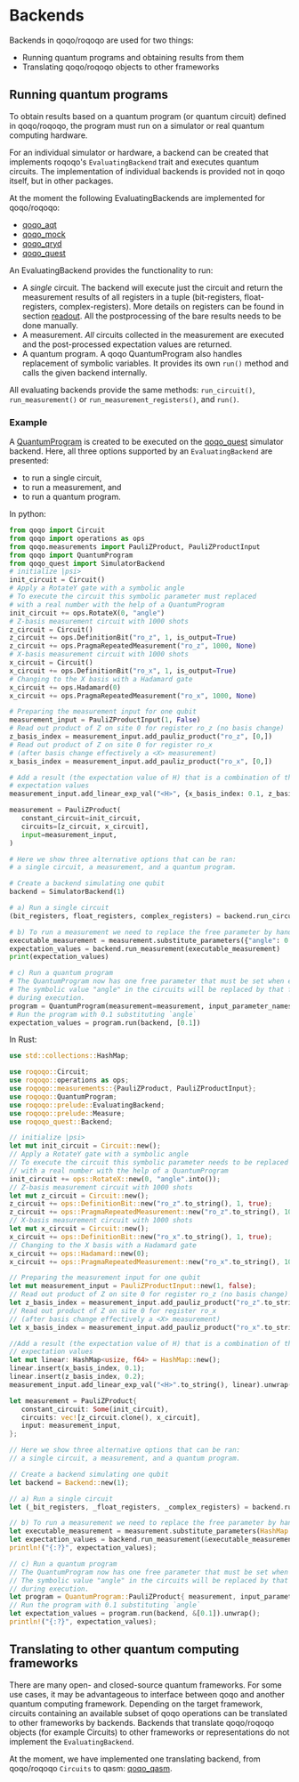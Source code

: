 # Backends

Backends in qoqo/roqoqo are used for two things:

* Running quantum programs and obtaining results from them
* Translating qoqo/roqoqo objects to other frameworks

## Running quantum programs

To obtain results based on a quantum program (or quantum circuit) defined in qoqo/roqoqo, the program must run on a simulator or real quantum computing hardware.

For an individual simulator or hardware, a backend can be created that implements roqoqo's `EvaluatingBackend` trait and executes quantum circuits.
The implementation of individual backends is provided not in qoqo itself, but in other packages.

At the moment the following EvaluatingBackends are implemented for qoqo/roqoqo:

* [qoqo_aqt](https://github.com/HQSquantumsimulations/qoqo_aqt)
* [qoqo_mock](https://github.com/HQSquantumsimulations/qoqo_aqt)
* [qoqo_qryd](https://github.com/HQSquantumsimulations/qoqo_qryd)
* [qoqo_quest](https://github.com/HQSquantumsimulations/qoqo-quest)

An EvaluatingBackend provides the functionality to run:

* A _single_ circuit. The backend will execute just the circuit and return the measurement results of all registers in a tuple (bit-registers, float-registers, complex-registers). More details on registers can be found in section [readout](circuits/readout.md). All the postprocessing of the bare results needs to be done manually.
* A measurement. _All_ circuits collected in the measurement are executed and the post-processed expectation values are returned.
* A quantum program. A qoqo QuantumProgram also handles replacement of symbolic variables. It provides its own `run()` method and calls the given backend internally.

All evaluating backends provide the same methods: `run_circuit()`, `run_measurement()` or `run_measurement_registers()`, and `run()`.

### Example

A [QuantumProgram](hight-level/program.md) is created to be executed on the [qoqo_quest](https://github.com/HQSquantumsimulations/qoqo-quest) simulator backend. Here, all three options supported by an `EvaluatingBackend` are presented:

* to run a single circuit,
* to run a measurement, and
* to run a quantum program.

In python:

```python
from qoqo import Circuit
from qoqo import operations as ops
from qoqo.measurements import PauliZProduct, PauliZProductInput
from qoqo import QuantumProgram
from qoqo_quest import SimulatorBackend
# initialize |psi>
init_circuit = Circuit()
# Apply a RotateY gate with a symbolic angle
# To execute the circuit this symbolic parameter must replaced
# with a real number with the help of a QuantumProgram
init_circuit += ops.RotateX(0, "angle")
# Z-basis measurement circuit with 1000 shots
z_circuit = Circuit()
z_circuit += ops.DefinitionBit("ro_z", 1, is_output=True)
z_circuit += ops.PragmaRepeatedMeasurement("ro_z", 1000, None)
# X-basis measurement circuit with 1000 shots
x_circuit = Circuit()
x_circuit += ops.DefinitionBit("ro_x", 1, is_output=True)
# Changing to the X basis with a Hadamard gate
x_circuit += ops.Hadamard(0)
x_circuit += ops.PragmaRepeatedMeasurement("ro_x", 1000, None)

# Preparing the measurement input for one qubit
measurement_input = PauliZProductInput(1, False)
# Read out product of Z on site 0 for register ro_z (no basis change)
z_basis_index = measurement_input.add_pauliz_product("ro_z", [0,])
# Read out product of Z on site 0 for register ro_x
# (after basis change effectively a <X> measurement)
x_basis_index = measurement_input.add_pauliz_product("ro_x", [0,])

# Add a result (the expectation value of H) that is a combination of the PauliProduct
# expectation values
measurement_input.add_linear_exp_val("<H>", {x_basis_index: 0.1, z_basis_index: 0.2})

measurement = PauliZProduct(
   constant_circuit=init_circuit,
   circuits=[z_circuit, x_circuit],
   input=measurement_input,
)

# Here we show three alternative options that can be ran:
# a single circuit, a measurement, and a quantum program.

# Create a backend simulating one qubit
backend = SimulatorBackend(1)

# a) Run a single circuit
(bit_registers, float_registers, complex_registers) = backend.run_circuit(z_circuit)

# b) To run a measurement we need to replace the free parameter by hand
executable_measurement = measurement.substitute_parameters({"angle": 0.2})
expectation_values = backend.run_measurement(executable_measurement)
print(expectation_values)

# c) Run a quantum program
# The QuantumProgram now has one free parameter that must be set when executing it.
# The symbolic value "angle" in the circuits will be replaced by that free parameter
# during execution.
program = QuantumProgram(measurement=measurement, input_parameter_names=["angle"])
# Run the program with 0.1 substituting `angle`
expectation_values = program.run(backend, [0.1])
```

In Rust:

```rust
use std::collections::HashMap;

use roqoqo::Circuit;
use roqoqo::operations as ops;
use roqoqo::measurements::{PauliZProduct, PauliZProductInput};
use roqoqo::QuantumProgram;
use roqoqo::prelude::EvaluatingBackend;
use roqoqo::prelude::Measure;
use roqoqo_quest::Backend;

// initialize |psi>
let mut init_circuit = Circuit::new();
// Apply a RotateY gate with a symbolic angle
// To execute the circuit this symbolic parameter needs to be replaced
// with a real number with the help of a QuantumProgram
init_circuit += ops::RotateX::new(0, "angle".into());
// Z-basis measurement circuit with 1000 shots
let mut z_circuit = Circuit::new();
z_circuit += ops::DefinitionBit::new("ro_z".to_string(), 1, true);
z_circuit += ops::PragmaRepeatedMeasurement::new("ro_z".to_string(), 1000, None);
// X-basis measurement circuit with 1000 shots
let mut x_circuit = Circuit::new();
x_circuit += ops::DefinitionBit::new("ro_x".to_string(), 1, true);
// Changing to the X basis with a Hadamard gate
x_circuit += ops::Hadamard::new(0);
x_circuit += ops::PragmaRepeatedMeasurement::new("ro_x".to_string(), 1000, None);

// Preparing the measurement input for one qubit
let mut measurement_input = PauliZProductInput::new(1, false);
// Read out product of Z on site 0 for register ro_z (no basis change)
let z_basis_index = measurement_input.add_pauliz_product("ro_z".to_string(), vec![0,]).unwrap();
// Read out product of Z on site 0 for register ro_x
// (after basis change effectively a <X> measurement)
let x_basis_index = measurement_input.add_pauliz_product("ro_x".to_string(), vec![0,]).unwrap();

//Add a result (the expectation value of H) that is a combination of the PauliProduct
// expectation values
let mut linear: HashMap<usize, f64> = HashMap::new();
linear.insert(x_basis_index, 0.1);
linear.insert(z_basis_index, 0.2);
measurement_input.add_linear_exp_val("<H>".to_string(), linear).unwrap();

let measurement = PauliZProduct{
   constant_circuit: Some(init_circuit),
   circuits: vec![z_circuit.clone(), x_circuit],
   input: measurement_input,
};

// Here we show three alternative options that can be ran:
// a single circuit, a measurement, and a quantum program.

// Create a backend simulating one qubit
let backend = Backend::new(1);

// a) Run a single circuit
let (_bit_registers, _float_registers, _complex_registers) = backend.run_circuit(&z_circuit).unwrap();

// b) To run a measurement we need to replace the free parameter by hand
let executable_measurement = measurement.substitute_parameters(HashMap::from([("angle".to_string(), 0.2)])).unwrap();
let expectation_values = backend.run_measurement(&executable_measurement).unwrap();
println!("{:?}", expectation_values);

// c) Run a quantum program
// The QuantumProgram now has one free parameter that must be set when executing it.
// The symbolic value "angle" in the circuits will be replaced by that free parameter
// during execution.
let program = QuantumProgram::PauliZProduct{ measurement, input_parameter_names: vec!["angle".to_string()]};
// Run the program with 0.1 substituting `angle`
let expectation_values = program.run(backend, &[0.1]).unwrap();
println!("{:?}", expectation_values);
```

## Translating to other quantum computing frameworks

There are many open- and closed-source quantum frameworks. For some use cases, it may be advantageous to interface between qoqo and another quantum computing framework. Depending on the target framework, circuits containing an available subset of qoqo operations can be translated to other frameworks by backends. Backends that translate qoqo/roqoqo objects (for example Circuits) to other frameworks or representations do not implement the `EvaluatingBackend`.

At the moment, we have implemented one translating backend, from qoqo/roqoqo `Circuits` to qasm: [qoqo_qasm](https://github.com/HQSquantumsimulations/qoqo_qasm).
